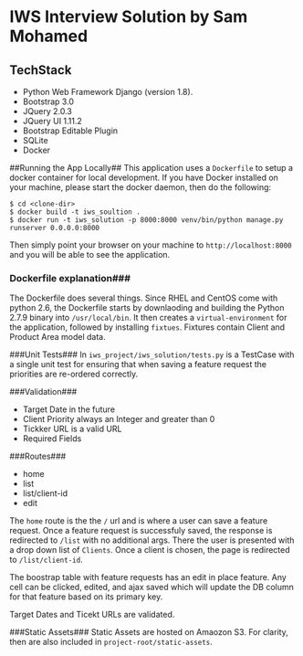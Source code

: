 # IWS Interview Solution by Sam Mohamed

## TechStack ##
- Python Web Framework Django (version 1.8).
- Bootstrap 3.0
- JQuery 2.0.3
- JQuery UI 1.11.2
- Bootstrap Editable Plugin
- SQLite
- Docker

##Running the App Locally##
This application uses a `Dockerfile` to setup a docker container for local development.
If you have Docker installed on your machine, please start the docker daemon, then do the following:
```
$ cd <clone-dir>
$ docker build -t iws_soultion .
$ docker run -t iws_solution -p 8000:8000 venv/bin/python manage.py runserver 0.0.0.0:8000
```
Then simply point your browser on your machine to `http://localhost:8000` and you will be able to see the application.

### Dockerfile explanation###
The Dockerfile does several things.  Since RHEL and CentOS come with python 2.6, the Dockerfile starts by downlaoding and building the Python 2.7.9 binary into `/usr/local/bin`.  It then creates a `virtual-environment` for the application, followed by installing `fixtues`.  Fixtures contain Client and Product Area model data.

###Unit Tests###
In `iws_project/iws_solution/tests.py` is a TestCase with a single unit test for ensuring that when saving a feature request the priorities are re-ordered correctly.

###Validation###
- Target Date in the future
- Client Priority always an Integer and greater than 0
- Tickker URL is a valid URL
- Required Fields

###Routes###
- home
- list
- list/client-id
- edit

The `home` route is the the `/` url and is where a user can save a feature request.  Once a feature request is successfuly saved, the response is redirected to `/list` with no additional args.  There the user is presented with a drop down list of `Clients`.  Once a client is chosen, the page is redirected to `/list/client-id`.

The boostrap table with feature requests has an edit in place feature.  Any cell can be clicked,  edited, and ajax saved which will update the DB column for that feature based on its primary key.

Target Dates and Ticekt URLs are validated.

###Static Assets###
Static Assets are hosted on Amaozon S3.  For clarity, then are also included in `project-root/static-assets`.
